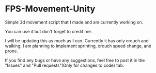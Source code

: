 # FPS-Movement-Unity
Simple 3d movement script that I made and am currently working on. 


You can use it but don't forget to credit me.


I will be updating this as much as I can. Currently it has only crouch and walking.
I am planning to implement sprinting, crouch speed change, and prone. 

If you find any bugs or have any suggestions, feel free to post it in the "Issues" and "Pull requests"(Only for changes to code) tab.

